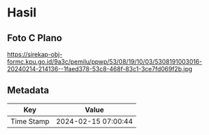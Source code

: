 # Hasil

## Foto C Plano

https://sirekap-obj-formc.kpu.go.id/9a3c/pemilu/ppwp/53/08/19/10/03/5308191003016-20240214-214136--1faed378-53c8-468f-83c1-3ce7fd069f2b.jpg


## Metadata

| Key        | Value               |
| ---------- | ------------------- |
| Time Stamp | 2024-02-15 07:00:44 |



